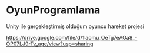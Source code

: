 # OyunProgramlama
Unity ile gerçekleştirmiş olduğum oyuncu  hareket projesi


https://drive.google.com/file/d/1laomu_OeTg7eAOa8_-OP07LJ9rTv_age/view?usp=sharing
